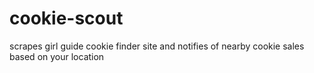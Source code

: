# cookie-scout
scrapes girl guide cookie finder site and notifies of nearby cookie sales based on your location
